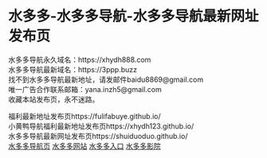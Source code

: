 <h1>水多多-水多多导航-水多多导航最新网址发布页</h1>
水多多导航永久域名：https://xhydh888.com</br>
水多多导航最新域名：https://3ppp.buzz</br>
找不到水多多导航最新地址，请发邮件baidu8869@gmail.com</br>
唯一广告合作联系邮箱：yana.inzh5@gmail.com</br>
收藏本站发布页，永不迷路。



福利最新地址发布页https://fulifabuye.github.io/</br>
小黄鸭导航福利最新地址发布页https://xhydh123.github.io/</br>
水多多导航最新网址发布页https://shuiduoduo.github.io/</br>
<a href="https://shuiduoduo.github.io/shuiduoduo1.html">水多多导航页</a>
<a href="https://shuiduoduo.github.io/shuiduoduo2.html">水多多网站</a>
<a href="https://shuiduoduo.github.io/shuiduoduo3.html">水多多入口</a>
<a href="https://shuiduoduo.github.io/shuiduoduo4.html">水多多影院</a>
